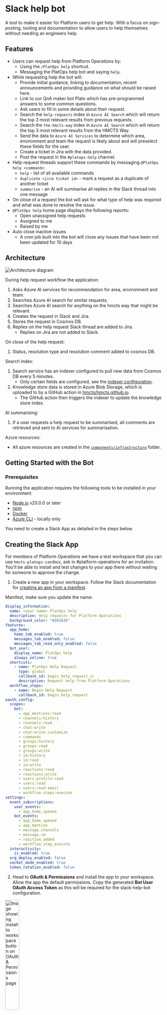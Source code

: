 # Slack help bot

A tool to make it easier for Platform users to get help.
With a focus on sign-posting, tooling and documentation to allow users to help themselves without needing an engineers help.

## Features

- Users can request help from Platform Operations by:
  - Using the `/PlatOps help` shortcut.
  - Messaging the PlatOps help bot and saying `help`.
- While requesting help the bot will:
  - Provide initial guidance, linking to documentation, recent announcements and providing guidance on what should be raised here.
  - Link to our QnA maker bot Plato which has pre-programmed answers to some common questions.
  - Ask users to fill in some details about their request.
  - Search the `help-requests` index in `Azure AI Search` which will return the top 3 most relevant results from previous requests.
  - Search the `the-hmcts-way` index in `Azure AI Search` which will return the top 3 most relevant results from the HMCTS Way.
  - Send the data to `Azure AI Services` to determine which area, environment and team the request is likely about and will preselect these fields for the user.
  - Create a ticket in Jira with the data provided.
  - Post the request in the `#platops-help` channel.
- Help request threads support these commands by messaging `@PlatOps help <command>`:
  - `help` - list of all available commands
  - `duplicate <jira ticket id>` - mark a request as a duplicate of another ticket
  - `summarise` - an AI will summarise all replies in the Slack thread into one message
- On close of a request the bot will ask for what type of help was required and what was done to resolve the issue.
- `@PlatOps help` home page displays the following reports:
  - Open unassigned help requests
  - Assigned to me
  - Raised by me
- Auto close inactive issues
  - A cron job built into the bot will close any issues that have been not been updated for 10 days

## Architecture

![Architecture diagram](images/slack-help-bot.svg)

During help request workflow the application:

1. Asks Azure AI services for recommendation for area, environment and team.
2. Searches Azure AI search for similar requests.
3. Searches Azure AI search for anything on the hmcts way that might be relevant.
4. Creates the request in Slack and Jira.
5. Stores the request in Cosmos DB.
6. Replies on the help request Slack thread are added to Jira.
   - Replies on Jira are not added to Slack.

On close of the help request:

1. Status, resolution type and resolution comment added to cosmos DB.

Search index:

1. Search service has an indexer configured to pull new data from Cosmos DB every 5 minutes.
   - Only certain fields are configured, see the [indexer configuration](./components/infrastructure/ai-search-index.tf).
2. Knowledge store data is stored in Azure Blob Storage, which is uploaded to by a GitHub action in [hmcts/hmcts.github.io](https://github.com/hmcts/hmcts.github.io).
   - The GitHub action then triggers the indexer to update the knowledge store index.

AI summarising:

1. If a user requests a help request to be summarised, all comments are retrieved and sent to AI services for summarisation.

Azure resources:

- All azure resources are created in the [`components/infrastructure`](./components/infrastructure) folder.

## Getting Started with the Bot

### Prerequisites

Running the application requires the following tools to be installed in your environment:

- [Node.js](https://nodejs.org/) v20.0.0 or later
- [npm](https://www.npmjs.com/)
- [Docker](https://www.docker.com)
- [Azure CLI](https://docs.microsoft.com/en-gb/cli/azure/install-azure-cli) - locally only

You need to create a Slack App as detailed in the steps below.

## Creating the Slack App

For members of Platform Operations we have a test workspace that you can use `hmcts-platops-sandbox`, ask in #platform-operations for an invitation.
You'll be able to install and test changes to your app there without waiting for someone to approve the change.

1. Create a new app in your workspace. Follow the Slack documentation for [creating an app from a manifest](https://api.slack.com/reference/manifests).

Manifest, make sure you update the name:

```yaml
display_information:
  name: <your name> PlatOps help
  description: Help requests for Platform Operations
  background_color: "#262626"
features:
  app_home:
    home_tab_enabled: true
    messages_tab_enabled: false
    messages_tab_read_only_enabled: false
  bot_user:
    display_name: PlatOps help
    always_online: true
  shortcuts:
    - name: PlatOps Help Request
      type: global
      callback_id: begin_help_request_sc
      description: Request help from Platform Operations
  workflow_steps:
    - name: Begin Help Request
      callback_id: begin_help_request
oauth_config:
  scopes:
    bot:
      - app_mentions:read
      - channels:history
      - channels:read
      - chat:write
      - chat:write.customize
      - commands
      - groups:history
      - groups:read
      - groups:write
      - im:history
      - im:read
      - im:write
      - reactions:read
      - reactions:write
      - users.profile:read
      - users:read
      - users:read.email
      - workflow.steps:execute
settings:
  event_subscriptions:
    user_events:
      - app_home_opened
    bot_events:
      - app_home_opened
      - app_mention
      - message.channels
      - message.im
      - reaction_added
      - workflow_step_execute
  interactivity:
    is_enabled: true
  org_deploy_enabled: false
  socket_mode_enabled: true
  token_rotation_enabled: false
```

2. Head to **OAuth & Permissions** and install the app to your workspace. Allow the app the default permissions. Copy the generated **Bot User OAuth Access Token** as this will be required for the slack-help-bot configuration.

<img alt="Image showing install to workspace button on OAuth & Permissions page" src="images/install-app.png" width=30% height=30% />

3. Invite the app in the channel where you would like it to be used in Slack. Make a note of the **channel ID** as this will later be required in the slack-help-bot configuration. You can get the channel ID by right-clicking, 'copy link', and then it will be the bit after archives in the url, e.g. `C01APTJAM7D`.

## Running the application

We use 'Socket mode' so no need to proxy Slack's requests.

### Running on Kubernetes

The application is deployed on Kubernetes using the [HMCTS nodejs chart](https://github.com/hmcts/chart-nodejs).
To avoid exposing sensitive data from the configuration above you can add them as secrets from an Azure Key Vault.
See the [chart-library documentation](https://github.com/hmcts/chart-library#keyvault-secret-csi-volumes) for further info.

The configuration for the deployed instance can be found in [hmcts/cnp-flux-config in the slack-help-bot kustomization](https://github.com/hmcts/cnp-flux-config/blob/master/apps/slack-help-bot/slack-help-bot/slack-help-bot.yaml).

### Running locally

All configuration requirements listed above can be found in the "env.template.txt" file.

### Initial setup

Rename "env.template.txt" to ".env" which is gitignored and safe for secrets.

Source into your shell with:

```bash
$ set -o allexport; source .env; set +o allexport
```

Install dependencies by executing the following command:

```bash
$ npm install
```

### Azure connection

The AI features of the bot are powered by a number of Azure services. To connect to these services you will need to authenticate with Azure.
If you are in the `DTS Platform Operations` Security Group you will have the permissions needed to use the services.

To authenticate with Azure, run the following command:

```bash
az login
```

[See more information on authenticating with Azure in a local development environment](https://learn.microsoft.com/en-us/javascript/api/overview/azure/identity-readme?view=azure-node-latest#authenticate-the-client-in-development-environment).

If you aren't in the `DTS Platform Operations group` you will need at least the following permissions on their respective resources:

- Cosmos DB Built-in Data Contributor - This is a cosmos specific permission and can't be assigned using the Azure Portal
- Cognitive Services OpenAI User
- Search Index Data Reader

### Starting

Run:

```bash
npm start
```

#### Running locally with Docker

There is no need to source your configuration. The ".env" file will be loaded automatically.

Create docker image:

```bash
docker compose build
```

##### Login to Azure

We are using the [azure-cli-credentials-proxy](https://github.com/gsoft-inc/azure-cli-credentials-proxy) to re-use
your local access token without having to pass credentials to the container.

Follow the same instructions as in [Azure connection](#azure-connection) to authenticate with Azure.

##### Start the application

Run the application by executing the following command:

```bash
docker compose up
```

This will start the frontend container exposing the application's port
(set to `3000` in this template app).

In order to test if the application is up, you can visit https://localhost:3000/health in your browser.
You should get a very basic health page.
